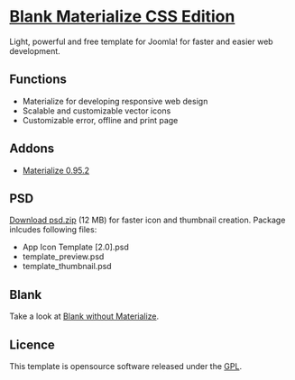 # [Blank Materialize CSS Edition](http://blank.vc)

Light, powerful and free template for Joomla!
for faster and easier web development.

## Functions

* Materialize for developing responsive web design
* Scalable and customizable vector icons
* Customizable error, offline and print page

## Addons 

* [Materialize 0.95.2](http://materializecss.com/)

## PSD

[Download psd.zip](http://itr.im/psd) (12 MB) for faster icon and thumbnail creation. Package inlcudes following files:

* App Icon Template [2.0].psd
* template_preview.psd
* template_thumbnail.psd

## Blank

Take a look at [Blank without Materialize](https://github.com/Bloggerschmidt/Blank).

## Licence

This template is opensource software released under the [GPL](http://www.gnu.org/licenses/gpl-2.0.txt).
